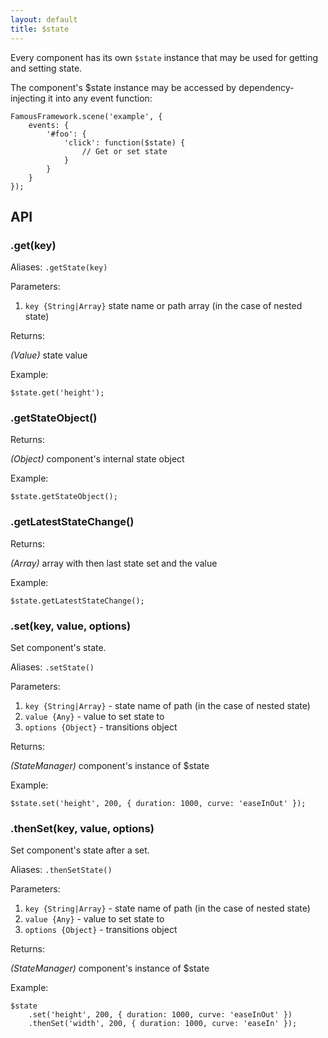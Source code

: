 ```yaml
---
layout: default
title: $state
---
```


Every component has its own `$state` instance that may be used for getting and setting state.

The component's $state instance may be accessed by dependency-injecting it into any event function:

```
FamousFramework.scene('example', {
    events: {
        '#foo': {
            'click': function($state) {
                // Get or set state
            }
        }
    }
});
```

## API

### .get(key)

Aliases: `.getState(key)`

Parameters:

1. `key {String|Array}` state name or path array (in the case of nested state)

Returns:

_(Value)_ state value

Example:

```
$state.get('height');
```


### .getStateObject()

Returns:

_(Object)_ component's internal state object

Example:

```
$state.getStateObject();
```


### .getLatestStateChange()

Returns:

_(Array)_ array with then last state set and the value

Example:

```
$state.getLatestStateChange();
```


### .set(key, value, options)

Set component's state.

Aliases: `.setState()`

Parameters:

1. `key {String|Array}` - state name of path (in the case of nested state)
2. `value {Any}` - value to set state to
3. `options {Object}` - transitions object

Returns:

_(StateManager)_ component's instance of $state

Example:

```
$state.set('height', 200, { duration: 1000, curve: 'easeInOut' });
```


### .thenSet(key, value, options)

Set component's state after a set.

Aliases: `.thenSetState()`

Parameters:

1. `key {String|Array}` - state name of path (in the case of nested state)
2. `value {Any}` - value to set state to
3. `options {Object}` - transitions object

Returns:

_(StateManager)_ component's instance of $state

Example:

```
$state
    .set('height', 200, { duration: 1000, curve: 'easeInOut' })
    .thenSet('width', 200, { duration: 1000, curve: 'easeIn' });
```